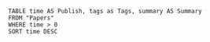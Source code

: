 
```dataview
TABLE time AS Publish, tags as Tags, summary AS Summary
FROM "Papers"
WHERE time > 0
SORT time DESC
```



